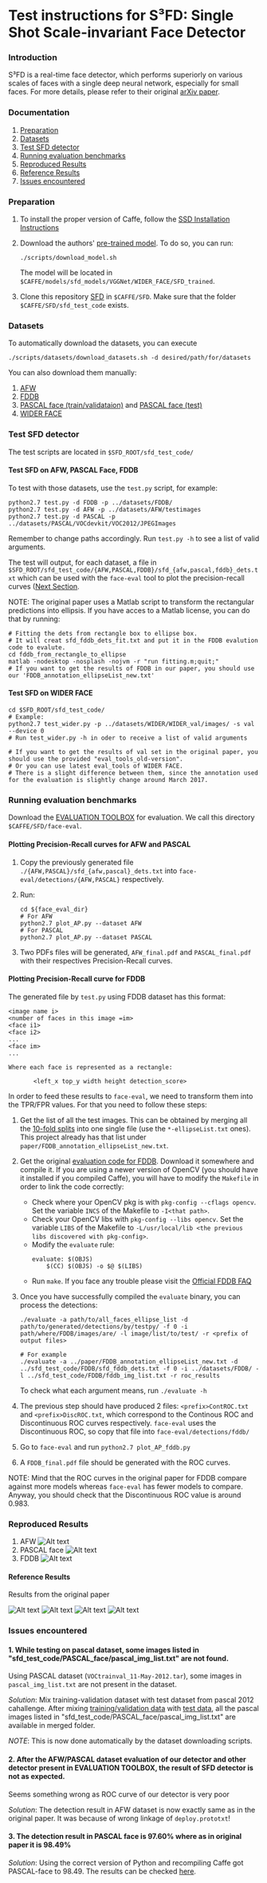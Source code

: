 # Test instructions for S³FD: Single Shot Scale-invariant Face Detector

### Introduction

S³FD is a real-time face detector, which performs superiorly on various scales of faces with a single deep neural network, especially for small faces. For more details, please refer to their original [arXiv paper](https://arxiv.org/abs/1708.05237).

### Documentation

1. [Preparation](#preparation)
2. [Datasets](#datasets)
3. [Test SFD detector](#test-sfd-detector)
4. [Running evaluation benchmarks](#running-evaluation-benchmarks)
5. [Reproduced Results](#reproduced-results)
6. [Reference Results](#reference-results)
7. [Issues encountered](#issues-encountered)

### Preparation

1. To install the proper version of Caffe, follow the [SSD Installation Instructions](./SSD-install.md)

2. Download the authors' [pre-trained model](https://drive.google.com/open?id=1CboBIsjcDQ-FC1rMES6IjTl6sYQDoD6u). To do so, you can run:
    
    ```Shell
    ./scripts/download_model.sh
    ```

    The model will be located in `$CAFFE/models/sfd_models/VGGNet/WIDER_FACE/SFD_trained`.

3. Clone this repository [SFD](https://github.com/bonseyes/SFD) in `$CAFFE/SFD`. Make sure that the folder `$CAFFE/SFD/sfd_test_code` exists.

### Datasets

To automatically download the datasets, you can execute

```Shell
./scripts/datasets/download_datasets.sh -d desired/path/for/datasets
```

You can also download them manually:
1. [AFW](http://www.ics.uci.edu/~xzhu/face/)
2. [FDDB](http://vis-www.cs.umass.edu/fddb/index.html)
3. [PASCAL face (train/validataion)](http://host.robots.ox.ac.uk/pascal/VOC/voc2012/index.html) and [PASCAL face (test)](http://host.robots.ox.ac.uk:8080/eval/challenges/voc2012/)
4. [WIDER FACE](http://mmlab.ie.cuhk.edu.hk/projects/WIDERFace/)

### Test SFD detector

The test scripts are located in `$SFD_ROOT/sfd_test_code/`

#### Test SFD on AFW, PASCAL Face, FDDB

To test with those datasets, use the `test.py` script, for example:

```
python2.7 test.py -d FDDB -p ../datasets/FDDB/
python2.7 test.py -d AFW -p ../datasets/AFW/testimages
python2.7 test.py -d PASCAL -p ../datasets/PASCAL/VOCdevkit/VOC2012/JPEGImages
```

Remember to change paths accordingly. Run `test.py -h` to see a list of valid arguments.

The test will output, for each dataset, a file in `$SFD_ROOT/sfd_test_code/{AFW,PASCAL,FDDB}/sfd_{afw,pascal,fddb}_dets.txt` which can be used with the `face-eval` tool to plot the precision-recall curves ([Next Section](#runningevaluationbenchmarks). 


NOTE: The original paper uses a Matlab script to transform the rectangular predictions into ellipsis. If you have acces to a Matlab license, you can do that by running:
```Shell
# Fitting the dets from rectangle box to ellipse box.
# It will creat sfd_fddb_dets_fit.txt and put it in the FDDB evalution code to evalute.
cd fddb_from_rectangle_to_ellipse
matlab -nodesktop -nosplash -nojvm -r "run fitting.m;quit;"
# If you want to get the results of FDDB in our paper, you should use our 'FDDB_annotation_ellipseList_new.txt'
  ```

#### Test SFD on WIDER FACE
```
cd $SFD_ROOT/sfd_test_code/
# Example:
python2.7 test_wider.py -p ../datasets/WIDER/WIDER_val/images/ -s val --device 0
# Run test_wider.py -h in oder to receive a list of valid arguments
```

```
# If you want to get the results of val set in the original paper, you should use the provided "eval_tools_old-version". 
# Or you can use latest eval_tools of WIDER FACE.
# There is a slight difference between them, since the annotation used for the evaluation is slightly change around March 2017.
```

### Running evaluation benchmarks

Download the [EVALUATION TOOLBOX](https://bitbucket.org/marcopede/face-eval) for evaluation. We call this directory `$CAFFE/SFD/face-eval`.

#### Plotting Precision-Recall curves for AFW and PASCAL

1. Copy the previously generated file `./{AFW,PASCAL}/sfd_{afw,pascal}_dets.txt` into `face-eval/detections/{AFW,PASCAL}` respectively.

2. Run:

    ```
    cd ${face_eval_dir}
    # For AFW
    python2.7 plot_AP.py --dataset AFW
    # For PASCAL
    python2.7 plot_AP.py --dataset PASCAL 
    ```

3. Two PDFs files will be generated, `AFW_final.pdf` and `PASCAL_final.pdf` with their respectives Precision-Recall curves.

#### Plotting Precision-Recall curve for FDDB

The generated file by `test.py` using FDDB dataset has this format:

```
<image name i>
<number of faces in this image =im>
<face i1>
<face i2>
...
<face im>
...

Where each face is represented as a rectangle:

       <left_x top_y width height detection_score> 
```

In order to feed these results to `face-eval`, we need to transform them into the TPR/FPR values. For that you need to follow these steps:

1. Get the list of all the test images. This can be obtained by merging all the [10-fold splits](http://vis-www.cs.umass.edu/fddb/FDDB-folds.tgz) into one single file (use the `*-ellipseList.txt` ones). This project already has that list under `paper/FDDB_annotation_ellipseList_new.txt`.

2. Get the original [evaluation code for FDDB](http://vis-www.cs.umass.edu/fddb/evaluation.tgz). Download it somewhere and compile it. If you are using a newer version of OpenCV (you should have it installed if you compiled Caffe), you will have to modify the `Makefile` in order to link the code correctly:

    - Check where your OpenCV pkg is with `pkg-config --cflags opencv`. Set the variable `INCS` of the Makefile to `-I<that path>`.
    - Check your OpenCV libs with `pkg-config --libs opencv`. Set the variable `LIBS` of the Makefile to `-L/usr/local/lib <the previous libs discovered with pkg-config>`.
    - Modify the `evaluate` rule: 
        ```
        evaluate: $(OBJS)
          	$(CC) $(OBJS) -o $@ $(LIBS)
        ```
    - Run `make`. If you face any trouble please visit the [Official FDDB FAQ](http://vis-www.cs.umass.edu/fddb/faq.html)

3. Once you have successfully compiled the `evaluate` binary, you can process the detections:

    ```
    ./evaluate -a path/to/all_faces_ellipse_list -d path/to/generated/detections/by/testpy/ -f 0 -i path/where/FDDB/images/are/ -l image/list/to/test/ -r <prefix of output files> 

    # For example
    ./evaluate -a ../paper/FDDB_annotation_ellipseList_new.txt -d ../sfd_test_code/FDDB/sfd_fddb_dets.txt -f 0 -i ../datasets/FDDB/ -l ../sfd_test_code/FDDB/fddb_img_list.txt -r roc_results
    ```
   To check what each argument means, run `./evaluate -h`

4. The previous step should have produced 2 files: `<prefix>ContROC.txt` and `<prefix>DiscROC.txt`, which correspond to the Continous ROC and Discontinuous ROC curves respectively. `face-eval` uses the Discontinuous ROC, so copy that file into `face-eval/detections/fddb/`

5. Go to `face-eval` and run `python2.7 plot_AP_fddb.py`

6. A `FDDB_final.pdf` file should be generated with the ROC curves.

NOTE: Mind that the ROC curves in the original paper for FDDB compare against more models whereas `face-eval` has fewer models to compare. Anyway, you should check that the Discontinuous ROC value is around 0.983.

### Reproduced Results
1. AFW 
![Alt text](assets/AFW_eval.png)
2. PASCAL face
![Alt text](assets/PASCAL_eval.png)
3. FDDB
![Alt text](assets/FDDB_eval.png)

#### Reference Results
Results from the original paper

![Alt text](assets/AFW-PASCAL.JPG)
![Alt text](assets/FDDB.JPG)
![Alt text](assets/WIDER.JPG)
![Alt text](assets/Eval%20Table.JPG)

### Issues encountered

#### 1. While testing on pascal dataset, some images listed in "sfd_test_code/PASCAL_face/pascal_img_list.txt" are not found.

Using PASCAL dataset (`VOCtrainval_11-May-2012.tar`), some images in `pascal_img_list.txt` are not present in the dataset.


*Solution*: Mix training-validation dataset with test dataset from pascal 2012 cahallenge. After mixing [training/validation data](http://host.robots.ox.ac.uk/pascal/VOC/voc2012/index.html) with [test data](http://host.robots.ox.ac.uk:8080/eval/challenges/voc2012/), all the pascal images listed in "sfd_test_code/PASCAL_face/pascal_img_list.txt" are available in merged folder. 


_NOTE_: This is now done automatically by the dataset downloading scripts.

#### 2. After the AFW/PASCAL dataset evaluation of our detector and other detector present in EVALUATION TOOLBOX, the result of SFD detector is not as expected.

Seems something wrong as ROC curve of our detector is very poor


*Solution*: The detection result in AFW dataset is now exactly same as in the original paper. It was because of wrong linkage of `deploy.prototxt`!


#### 3. The detection result in PASCAL face is 97.60% where as in original paper it is 98.49%

*Solution*: Using the correct version of Python and recompiling Caffe got PASCAL-face to 98.49. The results can be checked [here](assets/PASCAL_eval.png).
